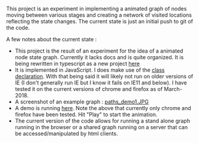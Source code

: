 This project is an experiment in implementing a animated graph of nodes moving between various stages and creating a network of visited locations reflecting the state changes. The current state is just an initial push to git of the code.

A few notes about the current state :
* This project is the result of an experiment for the idea of a animated node state graph.  Currently it lacks docs and is quite organized.  It is being rewritten in typescript as a new project [here](https://github.com/markmckellar/walkers)
* It is implemented in JavaScript.  I does make use of the [class declaration](https://developer.mozilla.org/en-US/docs/Web/JavaScript/Reference/Classes).  With that being said it will likely not run on older versions of IE (I don't generally run IE but I know it fails on IE11 and below). I have tested it on the current versions of chrome and firefox as of March-2018.
* A screenshot of an example graph : [paths_demo1.JPG](http://exp.blackdoge.com/paths_wiki/resources/images/paths_demo1.JPG)
* A demo is running [here](http://exp.blackdoge.com/paths_wiki/html/demograph1.html).  Note the above that currently only chrome and firefox have been tested.  Hit "Play" to start the animation.
* The current version of the code allows for running a stand alone graph running in the browser or a shared graph running on a server that can be accessed/manipulated by html clients.
